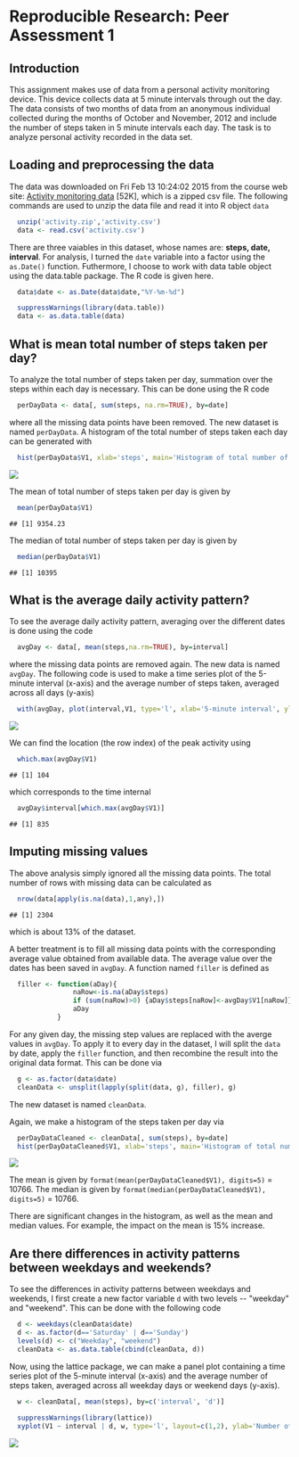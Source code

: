 # Reproducible Research: Peer Assessment 1

## Introduction

This assignment makes use of data from a personal activity monitoring
device. This device collects data at 5 minute intervals through out the
day. The data consists of two months of data from an anonymous
individual collected during the months of October and November, 2012
and include the number of steps taken in 5 minute intervals each day.
The task is to analyze personal activity recorded in the data set.


## Loading and preprocessing the data

The data was downloaded on Fri Feb 13 10:24:02 2015 from the course web
site:
[Activity monitoring data](https://d396qusza40orc.cloudfront.net/repdata%2Fdata%2Factivity.zip) [52K],
which is a zipped csv file. The following commands are used to unzip the data file and read it into R object `data`


```r
  unzip('activity.zip','activity.csv')
  data <- read.csv('activity.csv')
```

There are three vaiables in this dataset, whose names are: **steps, date, interval**.
For analysis, I turned the `date` variable into a factor using the `as.Date()` function.
Futhermore, I choose to work with data table object using the data.table package. The R code is given here.


```r
  data$date <- as.Date(data$date,"%Y-%m-%d")

  suppressWarnings(library(data.table))
  data <- as.data.table(data)
```


## What is mean total number of steps taken per day?

To analyze the total number of steps taken per day, summation over the steps within each day is necessary. 
This can be done using the R code

```r
  perDayData <- data[, sum(steps, na.rm=TRUE), by=date]
```
where all the missing data points have been removed. The new dataset is named `perDayData`.
A histogram of the total number of steps taken each day can be generated with

```r
  hist(perDayData$V1, xlab='steps', main='Histogram of total number of steps taken per day')
```

![](PA1_template_files/figure-html/unnamed-chunk-4-1.png) 

The mean of total number of steps taken per day is given by

```r
  mean(perDayData$V1)
```

```
## [1] 9354.23
```
The median of total number of steps taken per day is given by

```r
  median(perDayData$V1)
```

```
## [1] 10395
```



## What is the average daily activity pattern?

To see the average daily activity pattern, averaging over the different dates is done using the code

```r
  avgDay <- data[, mean(steps,na.rm=TRUE), by=interval]
```
where the missing data points are removed again. The new data is named `avgDay`.
The following code is used to make a time series plot of the 5-minute interval (x-axis) and the average number of steps taken, averaged across all days (y-axis)

```r
  with(avgDay, plot(interval,V1, type='l', xlab='5-minute interval', ylab='average number of steps taken'))
```

![](PA1_template_files/figure-html/unnamed-chunk-8-1.png) 

We can find the location (the row index) of the peak activity using

```r
  which.max(avgDay$V1)
```

```
## [1] 104
```
which corresponds to the time internal

```r
  avgDay$interval[which.max(avgDay$V1)]
```

```
## [1] 835
```


## Imputing missing values

The above analysis simply ignored all the missing data points. The total number of rows with missing data
can be calculated as

```r
  nrow(data[apply(is.na(data),1,any),])
```

```
## [1] 2304
```
which is about 13% of the dataset.

A better treatment is to fill all missing data points with the corresponding average value obtained from available data.
The average value over the dates has been saved in `avgDay`. A function named `filler` is defined as

```r
  filler <- function(aDay){
                naRow<-is.na(aDay$steps)
                if (sum(naRow)>0) {aDay$steps[naRow]<-avgDay$V1[naRow]}
                aDay
            }
```
For any given day, the missing step values are replaced with the averge values in `avgDay`. 
To apply it to every day in the dataset, I will split the `data` by date, apply the `filler` function,
and then recombine the result into the original data format. This can be done via

```r
  g <- as.factor(data$date)
  cleanData <- unsplit(lapply(split(data, g), filler), g)
```
The new dataset is named `cleanData`.

Again, we make a histogram of the steps taken per day via

```r
  perDayDataCleaned <- cleanData[, sum(steps), by=date]
  hist(perDayDataCleaned$V1, xlab='steps', main='Histogram of total number of steps taken per day')
```

![](PA1_template_files/figure-html/unnamed-chunk-14-1.png) 

The mean is given by 
`format(mean(perDayDataCleaned$V1), digits=5)` = 10766.
The median is given by 
`format(median(perDayDataCleaned$V1), digits=5)` = 10766.

There are significant changes in the histogram, as well as the mean and median values. For example, 
the impact on the mean is 15% increase.


## Are there differences in activity patterns between weekdays and weekends?


To see the differences in activity patterns between weekdays and weekends, I first create a new factor variable `d` with two levels -- "weekday" and "weekend". This can be done with the following code

```r
  d <- weekdays(cleanData$date)
  d <- as.factor(d=='Saturday' | d=='Sunday')
  levels(d) <- c("Weekday", "weekend")
  cleanData <- as.data.table(cbind(cleanData, d))
```


Now, using the lattice package, we can make a panel plot containing a time series plot of the 5-minute interval (x-axis) and the average number of steps taken, averaged across all weekday days or weekend days (y-axis).

```r
  w <- cleanData[, mean(steps), by=c('interval', 'd')]
  
  suppressWarnings(library(lattice))
  xyplot(V1 ~ interval | d, w, type='l', layout=c(1,2), ylab='Number of steps')
```

![](PA1_template_files/figure-html/unnamed-chunk-16-1.png) 
